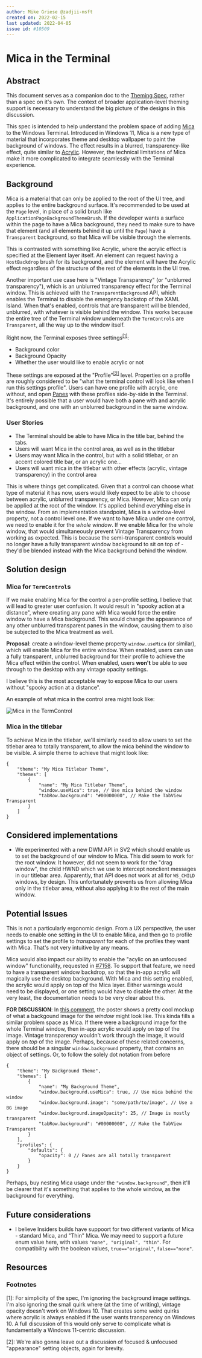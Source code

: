 ```yaml
---
author: Mike Griese @zadjii-msft
created on: 2022-02-15
last updated: 2022-04-05
issue id: #10509
---
```



# Mica in the Terminal

## Abstract

This document serves as a companion doc to the [Theming Spec], rather than a
spec on it's own. The context of broader application-level theming support is
necessary to understand the big picture of the designs in this discussion.


This spec is intended to help understand the problem space of adding [Mica] to
the Windows Terminal. Introduced in Windows 11, Mica is a new type of material
that incorporates theme and desktop wallpaper to paint the background of
windows. The effect results in a blurred, transparency-like effect, quite
similar to [Acrylic]. However, the technical limitations of Mica make it more
complicated to integrate seamlessly with the Terminal experience.

## Background

Mica is a material that can only be applied to the root of the UI tree, and
applies to the entire background surface. It's recommended to be used at the
`Page` level, in place of a solid brush like
`ApplicationPageBackgroundThemeBrush`. If the developer wants a surface within
the page to have a Mica background, they need to make sure to have that element
(and all elements behind it up until the `Page`) have a `Transparent`
background, so that Mica will be visible through the elements.

This is contrasted with something like Acrylic, where the acrylic effect is
specified at the Element layer itself. An element can request having a
`HostBackdrop` brush for its background, and the element will have the Acrylic
effect regardless of the structure of the rest of the elements in the UI tree.

Another important use case here is "Vintage Transparency" (or "unblurred
transparency"), which is an unblurred transparency effect for the Terminal
window. This is achieved with the `TransparentBackground` API, which enables the
Terminal to disable the emergency backstop of the XAML Island. When that's
enabled, controls that are transparent will be blended, unblurred, with whatever
is visible behind the window. This works because the entire tree of the Terminal
window underneath the `TermControl`s are `Transparent`, all the way up to the
window itself.

Right now, the Terminal exposes three settings<sup>[[1]](#footnote-1)</sup>:
* Background color
* Background Opacity
* Whether the user would like to enable acrylic or not

These settings are exposed at the "Profile"<sup>[[2]](#footnote-2)</sup> level.
Properties on a profile are roughly considered to be "what the terminal control
will look like when I run this settings profile". Users can have one profile
with acrylic, one without, and open [Panes] with these profiles side-by-side in
the Terminal. It's entirely possible that a user would have both a pane with and
acrylic background, and one with an unblurred background in the same window.

### User Stories

* The Terminal should be able to have Mica in the title bar, behind the tabs.
* Users will want Mica in the control area, as well as in the titlebar
* Users may want Mica in the control, but with a solid titlebar, or an accent
  colored title bar, or an acrylic one...
* Users will want mica in the titlebar with other effects (acrylic, vintage
  transparency) in the control area

This is where things get complicated. Given that a control can choose what type
of material it has now, users would likely expect to be able to choose between
acrylic, unblurred transparency, or Mica. However, Mica can only be applied at
the root of the window. It's applied behind everything else in the window. From
an implementation standpoint, Mica is a window-level property, not a control
level one. If we want to have Mica under one control, we need to enable it for
the _whole window_. If we enable Mica for the whole window, that would
simultaneously prevent Vintage Transparency from working as expected. This is
because the semi-transparent controls would no longer have a fully transparent
window background to sit on top of - they'd be blended instead with the Mica
background behind the window.

## Solution design

### Mica for `TermControl`s
If we make enabling Mica for the control a per-profile setting, I believe that
will lead to greater user confusion. It would result in "spooky action at a
distance", where creating any pane with Mica would force the entire window to
have a Mica background. This would change the appearance of any other unblurred
transparent panes in the window, causing them to also be subjected to the Mica
treatment as well.

**Proposal**: create a window-level theme property `window.useMica` (or
similar), which will enable Mica for the entire window. When enabled, users can
use a fully transparent, unblurred background for their profile to achieve the
Mica effect within the control. When enabled, users **won't** be able to see
through to the desktop with any vintage opacity settings.

I believe this is the most acceptable way to expose Mica to our users without
"spooky action at a distance".

An example of what mica in the control area might look like:

![Mica in the TermControl](./mica-in-control-000.png)

### Mica in the titlebar

To achieve Mica in the titlebar, we'll similarly need to allow users to set the
titlebar area to totally transparent, to allow the mica behind the window to be
visible. A simple theme to achieve that might look like:

```jsonc
{
    "theme": "My Mica Titlebar Theme",
    "themes": [
        {
            "name": "My Mica Titlebar Theme",
            "window.useMica": true, // Use mica behind the window
            "tabRow.background": "#00000000", // Make the TabView Transparent
        }
    ]
}
```

## Considered implementations

* We experimented with a new DWM API in SV2 which should enable us to set the
  background of our window to Mica. This did seem to work for the root window.
  It however, did not seem to work for the "drag window", the child HWND which
  we use to intercept nonclient messages in our titlebar area. Apparently, that
  API does not work at all for `WS_CHILD` windows, by design. This unfortunately
  prevents us from allowing Mica only in the titlebar area, without also
  applying it to the rest of the main window.

## Potential Issues

This is not a particularly ergonomic design. From a UX perspective, the user
needs to enable one setting in the UI to enable Mica, and then go to profile
settings to set the profile to _transparent_ for each of the profiles they want
with Mica. That's not very intuitive by any means.

Mica would also impact our ability to enable the "acylic on an unfocused window"
functionality, requested in [#7158]. To support that feature, we need to have a
transparent window backdrop, so that the in-app acrylic will magically use the
desktop background. With Mica and this setting enabled, the acrylic would apply
on top of the Mica layer. Either warnings would need to be displayed, or one
setting would have to disable the other. At the very least, the documentation
needs to be very clear about this.

**FOR DISCUSSION**: In [this comment], the poster shows a pretty cool mockup of
what a backgound image for the _window_ might look like. This kinda fills a
similar problem space as Mica. If there were a background image for the whole
Terminal window, then in-app acrylic would apply on top of the image. Vintage
transparency wouldn't work through the image, it would apply on _top_ of the
image. Perhaps, because of these related concerns, there should be a singular
`window.background` property, that contains an object of settings. Or, to follow
the solely dot notation from before

```jsonc
{
    "theme": "My Background Theme",
    "themes": [
        {
            "name": "My Background Theme",
            "window.background.useMica": true, // Use mica behind the window
            "window.background.image": "some/path/to/image", // Use a BG image
            "window.background.imageOpacity": 25, // Image is mostly transparent
            "tabRow.background": "#00000000", // Make the TabView Transparent
        }
    ],
    "profiles": {
        "defaults": {
            "opacity": 0 // Panes are all totally transparent
        }
    }
}
```

Perhaps, buy nesting Mica usage under the `"window.background"`, then it'll be
clearer that it's something that applies to the whole window, as the background
for everything.

## Future considerations

* I believe Insiders builds have suppoort for two different variants of Mica -
  standard Mica, and "Thin" Mica. We may need to support a future enum value
  here, with values `"none", "original", "thin"`. For compatibility with the
  boolean values, `true=="original"`, `false=="none"`.

## Resources


### Footnotes

<a name="footnote-1"><a>[1]: For simplicity of the spec, I'm ignoring the
background image settings. I'm also ignoring the small quirk where (at the time
of writing), vintage opacity doesn't work on Windows 10. That creates some weird
quirks where acrylic is always enabled if the user wants transparency on Windows
10. A full discussion of this would only serve to complicate what is
fundamentally a Windows 11-centric discussion.

<a name="footnote-2"><a>[2]: We're also gonna leave out a discussion of focused
& unfocused "appearance" setting objects, again for brevity.

[Theming Spec]: ./%233327%20-%20Application%20Theming.md
[Mica]: https://docs.microsoft.com/en-us/windows/apps/design/style/mica
[Acrylic]: https://docs.microsoft.com/en-us/windows/apps/design/style/acrylic
[Panes]: https://docs.microsoft.com/en-us/windows/terminal/panes
[#3327]: https://github.com/microsoft/terminal/issues/3327
[#10509]: https://github.com/microsoft/terminal/issues/10509
[#7158]: https://github.com/microsoft/terminal/issues/7158
[this comment]: https://github.com/microsoft/terminal/issues/3327#issuecomment-765493313
